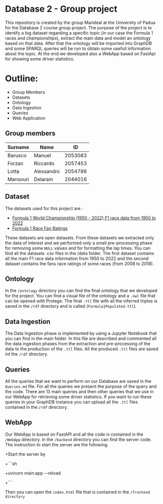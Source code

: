 # Database 2 - Group project

This repository is created by the group Marideal at the University of Padua for the Database 2 course group project. 
The purpose of the project is to identify a big dataset regarding a specific topic (in our case the Formula 1 races and championships), extract the main data and model an ontology based on that data.
After that the ontology will be imported into GraphDB and some SPARQL queries will be run to obtain some usefull information about the topic. At the end we developed also a WebApp based on FastApi for showing some driver statistics. 

# Outline:
- Group Members
- Datasets
- Ontology
- Data Ingestion
- Queries
- Web Application

## Group members
| Surname      | Name          | ID            |
| ------------ | ------------- | ------------- |
| Barusco      | Manuel        | 2053083       |
| Forzan       | Riccardo      | 2057453       |
| Lotta        | Alessandro    | 2054786       |
| Mansouri     | Delaram       | 2044016       |

## Dataset

The datasets used for this project are :

- [Formula 1 World Championship (1950 - 2022) F1 race data from 1950 to 2022](https://www.kaggle.com/datasets/rohanrao/formula-1-world-championship-1950-2020) 
- [Formula 1 Race Fan Ratings](https://www.kaggle.com/datasets/codingminds/formula-1-race-fan-ratings)

These datasets are open datasets. From these datasets we extracted only the data of interest and we performed only a small pre-processing phase for removing some <code>NULL</code> values and for formatting the lap times.
You can find all the datasets .csv files in the /data folder. 
The first dataset contains all the main F1 race data information from 1950 to 2022 and the second dataset contains the fans race ratings of some races (from 2008 to 2018).

## Ontology

In the <code>/ontology</code> directory you can find the final ontology that we developed for the project. You can find a visual file of the ontology and a <code>.owl</code> file that can be opened with Protege.
The final <code>.ttl</code> file with all the inferred triples is saved in the <code>/rdf</code> directory and is called (<code>Formula1Populated.ttl</code>). 

## Data Ingestion

The Data Ingestion phase is implemented by using a Jupyter Notebook that you can find in the main folder. In this file are described and commented all the data ingestion phases from the extraction and pre-processing 
of the data to the production of the <code>.ttl</code> files. All the produced <code>.ttl</code> files are saved int the <code>/rdf</code> directory. 

## Queries

All the queries that we want to perform on our Database are saved in the <code>Queries.md</code> file. For all the queries we present the purpose of the query and the code. There are 13 main queries and then other queries 
that we use in our WebApp for retrieving some driver statistics. If you want to run these queries in your GraphDB instance you can upload all the <code>.ttl</code> files contained in the <code>/rdf</code> directory.

## WebApp

Our WebApp is based on FastAPI and all the code is contained in the <code>/WebApp</code> directory. In the <code>/backend</code> directory you can find the server code. The instruction to start the server are the following.

+Start the server by 

+```sh

+uvicorn main:app --reload

+```

Then you can open the <code>index.html</code> file that is contained in the <code>/frontend directory</code>
